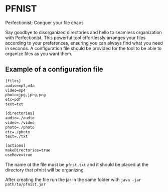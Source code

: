 # PFNIST

Perfectionist: Conquer your file chaos

Say goodbye to disorganized directories and hello to seamless organization with Perfectionist. This powerful tool effortlessly arranges your files according to your preferences, ensuring you can always find what you need in seconds.
A configuration file should be provided for the tool to be able to organize files as you want them.

## Example of a configuration file

```txt
[files]
audio=mp3,m4a
video=mp4
photo=jpg,jpeg,png
etc=pdf
text=txt

[directories]
audio=./audio
video=./video
photo=./photo
etc=./photo
text=./txt

[actions]
makeDirectories=true
useMove=true
```
The name ot the file must be `pfnst.txt` and it should be placed at the directory that pfnist will be organizing.

After creating the file run the jar in the same folder with
`java -jar path/to/pfnist.jar`
